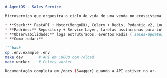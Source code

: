 ```markdown
# AgentOS ‑ Sales Service

Microserviço que orquestra o ciclo de vida de uma venda no ecossistema **AgentOS/VoulezVous**.

* **Stack:** FastAPI + Motor(MongoDB), Celery + Redis, Pydantic v2, Loguru.
* **Padrões:** Repository + Service Layer, tarefas assíncronas para integrações (Banking, Delivery, Pessoas).
* **Observabilidade:** logs estruturados, eventos Redis (`sales‑updates`), métricas Prometheus.
* **Como rodar:**

```bash
cp .env.example .env
make dev       # API em :8000 com reload
make worker    # Celery worker

Documentação completa em /docs (Swagger) quando a API estiver no ar.
```